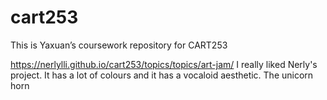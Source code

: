 # cart253
This is Yaxuan’s coursework repository for CART253

https://nerlylli.github.io/cart253/topics/topics/art-jam/
I really liked Nerly's project. It has a lot of colours and it has a vocaloid aesthetic. The unicorn horn 